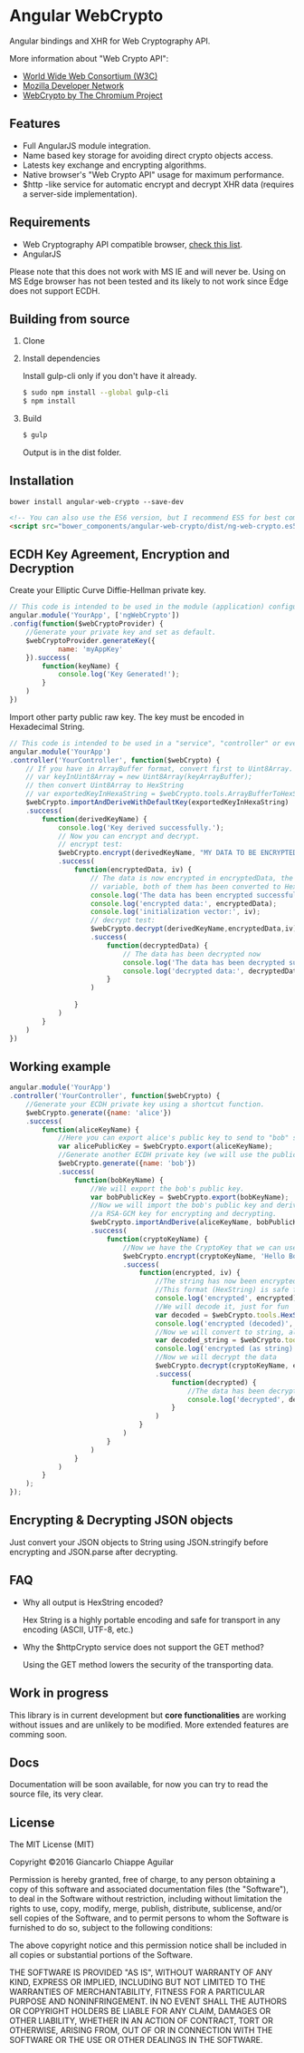 # Angular WebCrypto

Angular bindings and XHR for Web Cryptography API.

More information about "Web Crypto API":

- [World Wide Web Consortium (W3C)](https://www.w3.org/TR/WebCryptoAPI/)
- [Mozilla Developer Network](https://developer.mozilla.org/en-US/docs/Web/API/Web_Crypto_API)
- [WebCrypto by The Chromium Project](https://www.chromium.org/blink/webcrypto)

## Features

- Full AngularJS module integration.
- Name based key storage for avoiding direct crypto objects access.
- Latests key exchange and encrypting algorithms.
- Native browser's "Web Crypto API" usage for maximum performance.
- $http -like service for automatic encrypt and decrypt XHR data (requires a server-side implementation).

## Requirements

- Web Cryptography API compatible browser, [check this list](http://caniuse.com/#feat=cryptography).
- AngularJS

Please note that this does not work with MS IE and will never be. 
Using on MS Edge browser has not been tested and its likely to not work since Edge does not support ECDH.

## Building from source

1. Clone
2. Install dependencies
    
    Install gulp-cli only if you don't have it already.
    ```bash
    $ sudo npm install --global gulp-cli
    $ npm install
    ```
3. Build
    ```bash
    $ gulp
    ```

    Output is in the dist folder.

## Installation

```
bower install angular-web-crypto --save-dev
```

```html
<!-- You can also use the ES6 version, but I recommend ES5 for best compatibility. -->
<script src="bower_components/angular-web-crypto/dist/ng-web-crypto.es5.min.js"></script>
```

## ECDH Key Agreement, Encryption and Decryption

Create your Elliptic Curve Diffie-Hellman private key.

```javascript
// This code is intended to be used in the module (application) configuration.
angular.module('YourApp', ['ngWebCrypto'])
.config(function($webCryptoProvider) {
    //Generate your private key and set as default.
    $webCryptoProvider.generateKey({
            name: 'myAppKey'
    }).success(
        function(keyName) {
            console.log('Key Generated!');
        }
    )
})
```

Import other party public raw key. The key must be encoded in Hexadecimal String. 

```javascript
// This code is intended to be used in a "service", "controller" or even a "directive".
angular.module('YourApp')
.controller('YourController', function($webCrypto) {
    // If you have in ArrayBuffer format, convert first to Uint8Array.
    // var keyInUint8Array = new Uint8Array(keyArrayBuffer);
    // then convert Uint8Array to HexString
    // var exportedKeyInHexaString = $webCrypto.tools.ArrayBufferToHexString(keyInUint8Array);
    $webCrypto.importAndDeriveWithDefaultKey(exportedKeyInHexaString)
    .success(
        function(derivedKeyName) {
            console.log('Key derived successfully.');
            // Now you can encrypt and decrypt.
            // encrypt test:
            $webCrypto.encrypt(derivedKeyName, "MY DATA TO BE ENCRYPTED")
            .success(
                function(encryptedData, iv) {
                    // The data is now encrypted in encryptedData, the IV has been stored in the IV
                    // variable, both of them has been converted to HexString for easy transport.
                    console.log('The data has been encrypted successfully.');
                    console.log('encrypted data:', encryptedData);
                    console.log('initialization vector:', iv);
                    // decrypt test:
                    $webCrypto.decrypt(derivedKeyName,encryptedData,iv)
                    .success(
                        function(decryptedData) {
                            // The data has been decrypted now
                            console.log('The data has been decrypted successfully.');
                            console.log('decrypted data:', decryptedData);
                        }
                    )
                    
                }
            )
        }
    )
})
```

## Working example

```javascript
angular.module('YourApp')
.controller('YourController', function($webCrypto) {
    //Generate your ECDH private key using a shortcut function.
    $webCrypto.generate({name: 'alice'})
    .success(
        function(aliceKeyName) {
            //Here you can export alice's public key to send to "bob" so he can also agree the keys.
            var alicePublicKey = $webCrypto.export(aliceKeyName);
            //Generate another ECDH private key (we will use the public part of this one)
            $webCrypto.generate({name: 'bob'})
            .success(
                function(bobKeyName) {
                    //We will export the bob's public key.
                    var bobPublicKey = $webCrypto.export(bobKeyName);
                    //Now we will import the bob's public key and derive with alice's to generate
                    //a RSA-GCM key for encrypting and decrypting.
                    $webCrypto.importAndDerive(aliceKeyName, bobPublicKey)
                    .success(
                        function(cryptoKeyName) {
                            //Now we have the CryptoKey that we can use to encrypt and decrypt data.
                            $webCrypto.encrypt(cryptoKeyName, 'Hello Bob, how you doing?')
                            .success(
                                function(encrypted, iv) {
                                    //The string has now been encrypted, we will show this to the console.
                                    //This format (HexString) is safe for XHR and plain text.
                                    console.log('encrypted', encrypted);
                                    //We will decode it, just for fun
                                    var decoded = $webCrypto.tools.HexStringToArrayBuffer(encrypted);
                                    console.log('encrypted (decoded)', decoded);
                                    //Now we will convert to string, also just for fun
                                    var decoded_string = $webCrypto.tools.ArrayBufferToString(decoded);
                                    console.log('encrypted (as string)', decoded_string);
                                    //Now we will decrypt the data
                                    $webCrypto.decrypt(cryptoKeyName, encrypted, iv)
                                    .success(
                                        function(decrypted) {
                                            //The data has been decrypted and converted to string
                                            console.log('decrypted', decrypted);
                                        }
                                    )
                                }
                            )
                        }
                    )
                }
            )
        }
    );
});    
```

## Encrypting & Decrypting JSON objects

Just convert your JSON objects to String using JSON.stringify before encrypting and JSON.parse after decrypting.

## FAQ

- Why all output is HexString encoded?

    Hex String is a highly portable encoding and safe for transport in any encoding (ASCII, UTF-8, etc.)

- Why the $httpCrypto service does not support the GET method?

    Using the GET method lowers the security of the transporting data.

## Work in progress

This library is in current development but **core functionalities** are working without issues and are unlikely to be modified. More extended features are comming soon.

## Docs

Documentation will be soon available, for now you can try to read the source file, its very clear.

## License

The MIT License (MIT)

Copyright ©2016 Giancarlo Chiappe Aguilar

Permission is hereby granted, free of charge, to any person obtaining a copy of this software and associated documentation files (the "Software"), to deal in the Software without restriction, including without limitation the rights to use, copy, modify, merge, publish, distribute, sublicense, and/or sell copies of the Software, and to permit persons to whom the Software is furnished to do so, subject to the following conditions:

The above copyright notice and this permission notice shall be included in all copies or substantial portions of the Software.

THE SOFTWARE IS PROVIDED "AS IS", WITHOUT WARRANTY OF ANY KIND, EXPRESS OR IMPLIED, INCLUDING BUT NOT LIMITED TO THE WARRANTIES OF MERCHANTABILITY, FITNESS FOR A PARTICULAR PURPOSE AND NONINFRINGEMENT. IN NO EVENT SHALL THE AUTHORS OR COPYRIGHT HOLDERS BE LIABLE FOR ANY CLAIM, DAMAGES OR OTHER LIABILITY, WHETHER IN AN ACTION OF CONTRACT, TORT OR OTHERWISE, ARISING FROM, OUT OF OR IN CONNECTION WITH THE SOFTWARE OR THE USE OR OTHER DEALINGS IN THE SOFTWARE.